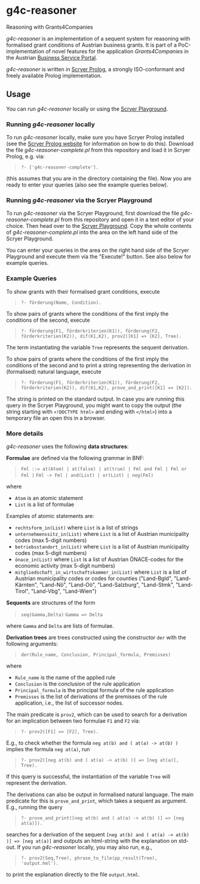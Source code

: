 # g4c-reasoner

Reasoning with Grants4Companies

*g4c-reasoner* is an implementation of a sequent system for reasoning
with formalised grant conditions of Austrian business grants. It is
part of a PoC-implementation of novel features for the application
*Grants4Companies* in the Austrian [Business Service
Portal](https://www.usp.gv.at/en/index.html).

*g4c-reasoner* is written in [Scryer Prolog](https://www.scryer.pl), a
strongly ISO-conformant and freely available Prolog implementation.


## Usage

You can run *g4c-reasoner* locally or using the [Scryer
Playground](https://play.scryer.pl).


### Running *g4c-reasoner* locally

To run *g4c-reasoner* locally, make sure you have Scryer Prolog
installed (see the [Scryer Prolog website](https://www.scryer.pl) for
information on how to do this). Download the file
*g4c-reasoner-complete.pl* from this repository and load it in Scryer
Prolog, e.g. via:

> `?- ['g4c-reasoner-complete'].`

(this assumes that you are in the directory containing the file). Now
you are ready to enter your queries (also see the example queries below).


### Running *g4c-reasoner* via the Scryer Playground

To run *g4c-reasoner* via the Scryer Playground, first download the file
*g4c-reasoner-complete.pl* from this repository and open it in a text
editor of your choice. Then head over to the [Scryer
Playground](https://play.scryer.pl). Copy the whole contents of
*g4c-reasoner-complete.pl* into the area on the left hand side of the
Scryer Playground.

You can enter your queries in the area on the right hand side of the
Scryer Playground and execute them via the "Execute!" button. See also
below for example queries.


### Example Queries

To show grants with their formalised grant conditions, execute

> `?- förderung(Name, Condition).`

To show pairs of grants where the conditions of the first imply the
conditions of the second, execute

> `?- förderung(F1, förderkriterien(K1)), förderung(F2, förderkriterien(K2)), dif(K1,K2), prov2([K1] => [K2], Tree).`

The term instantiating the variable `Tree` represents the sequent derivation.

To show pairs of grants where the conditions of the first imply the
conditions of the second and to print a string representing the
derivation in (formalised) natural language, execute

> `?- förderung(F1, förderkriterien(K1)), förderung(F2, förderkriterien(K2)), dif(K1,K2), prove_and_print([K1] => [K2]).`

The string is printed on the standard output. In case you are running
this query in the Scryer Playground, you might want to copy the output
(the string starting with `<!DOCTYPE html>` and ending with `</html>`)
into a temporary file an open this in a browser.


### More details

*g4c-reasoner* uses the following **data structures**:

**Formulae** are defined via the following grammar in BNF:

> `Fml ::= at(Atom) | at(false) | at(true) | Fml and Fml | Fml or Fml |`
> `Fml -> Fml | and(List) | or(List) | neg(Fml)`

where

- `Atom` is an atomic statement
- `List` is a list of formulae

Examples of atomic statements are:

- `rechtsform_in(List)` where `List` is a list of strings
- `unternehmenssitz_in(List)` where `List` is a list of Austrian
  municipality codes (max 5-digit numbers)
- `betriebsstandort_in(List)` where `List` is a list of Austrian
  municipality codes (max 5-digit numbers)
- `önace_in(List)` where `List` is a list of Austrian ÖNACE-codes for
  the economic activity (max 5-digit numbers)
- `mitgliedschaft_in_wirtschaftskammer_in(List)` where `List` is a
  list of Austrian municipality codes or codes for counties
  ("Land-Bgld", "Land-Kärnten", "Land-Nö", "Land-Oö", "Land-Salzburg",
  "Land-Stmk", "Land-Tirol", "Land-Vbg", "Land-Wien")


**Sequents** are structures of the form

> `seq(Gamma,Delta)`
> `Gamma => Delta`

where `Gamma` and `Delta` are lists of formulae.


**Derivation trees** are trees constructed using the constructor `der`
with the following arguments:

> `der(Rule_name, Conclusion, Principal_formula, Premisses)`

where 

- `Rule_name` is the name of the applied rule
- `Conclusion` is the conclusion of the rule application
- `Principal_formula` is the principal formula of the rule application
- `Premisses` is the list of derivations of the premisses of the rule application, i.e., the list of successor nodes.


The main predicate is `prov2`, which can be used to search for a
derivation for an implication between two formulae `F1` and `F2` via:

> `?- prov2([F1] => [F2], Tree).`

E.g., to check whether the formula `neg at(b) and ( at(a) -> at(b) )`
implies the formula `neg at(a)`, run

> `?- prov2([neg at(b) and ( at(a) -> at(b) )] => [neg at(a)], Tree).`

If this query is successful, the instantiation of the variable `Tree`
will represent the derivation.


The derivations can also be output in formalised natural language. The
main predicate for this is `prove_and_print`, which takes a sequent as
argument. E.g., running the query

> `?- prove_and_print([neg at(b) and ( at(a) -> at(b) )] => [neg at(a)]).`

searches for a derivation of the sequent `[neg at(b) and ( at(a) ->
at(b) )] => [neg at(a)]` and outputs an html-string with the
explanation on std-out. If you run *g4c-reasoner* locally, you may
also run, e.g., 

> `?- prov2(Seq,Tree), phrase_to_file(pp_result(Tree), 'output.hml').`

to print the explanation directly to the file `output.html`.
